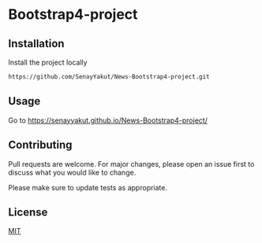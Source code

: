 # Bootstrap4-project


## Installation

Install the project locally
```bash
https://github.com/SenayYakut/News-Bootstrap4-project.git
```

## Usage
Go to 
https://senayyakut.github.io/News-Bootstrap4-project/

## Contributing
Pull requests are welcome. For major changes, please open an issue first to discuss what you would like to change.

Please make sure to update tests as appropriate.

## License
[MIT](https://choosealicense.com/licenses/mit/)
